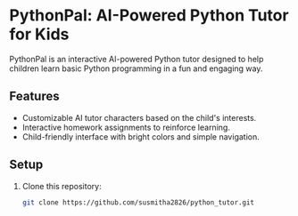 # PythonPal: AI-Powered Python Tutor for Kids

PythonPal is an interactive AI-powered Python tutor designed to help children learn basic Python programming in a fun and engaging way.

## Features
- Customizable AI tutor characters based on the child's interests.
- Interactive homework assignments to reinforce learning.
- Child-friendly interface with bright colors and simple navigation.

## Setup
1. Clone this repository:
   ```bash
   git clone https://github.com/susmitha2826/python_tutor.git
